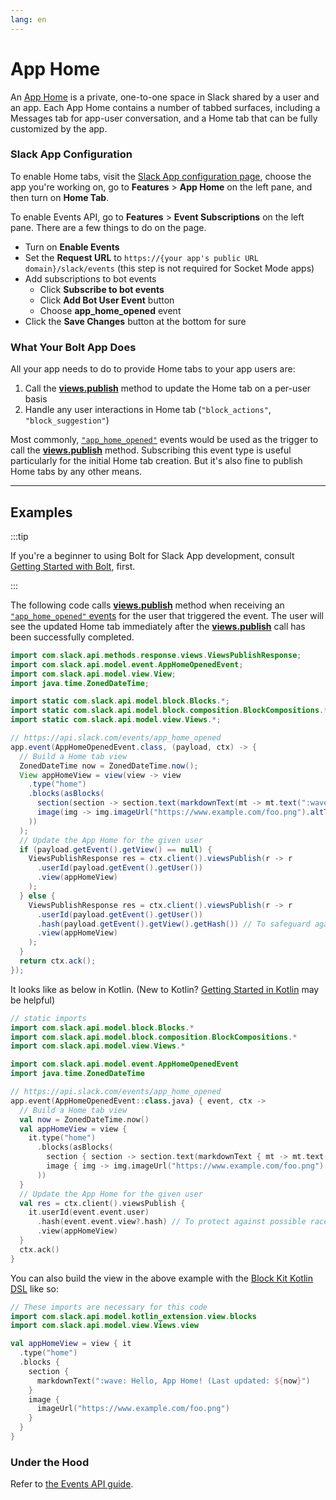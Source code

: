 ```yaml
---
lang: en
---
```


# App Home

An [App Home](https://api.slack.com/surfaces/tabs/events) is a private, one-to-one space in Slack shared by a user and an app. Each App Home contains a number of tabbed surfaces, including a Messages tab for app-user conversation, and a Home tab that can be fully customized by the app.

### Slack App Configuration

To enable Home tabs, visit the [Slack App configuration page](http://api.slack.com/apps), choose the app you're working on, go to **Features** > **App Home** on the left pane, and then turn on **Home Tab**.

To enable Events API, go to **Features** > **Event Subscriptions** on the left pane. There are a few things to do on the page.

* Turn on **Enable Events**
* Set the **Request URL** to `https://{your app's public URL domain}/slack/events` (this step is not required for Socket Mode apps)
* Add subscriptions to bot events
  * Click **Subscribe to bot events**
  * Click **Add Bot User Event** button
  * Choose **app_home_opened** event
* Click the **Save Changes** button at the bottom for sure

### What Your Bolt App Does

All your app needs to do to provide Home tabs to your app users are:

1. Call the [**views.publish**](https://api.slack.com/methods/views.publish) method to update the Home tab on a per-user basis
2. Handle any user interactions in Home tab (`"block_actions"`, `"block_suggestion"`)

Most commonly, [`"app_home_opened"`](https://api.slack.com/events/app_home_opened) events would be used as the trigger to call the [**views.publish**](https://api.slack.com/methods/views.publish) method. Subscribing this event type is useful particularly for the initial Home tab creation. But it's also fine to publish Home tabs by any other means.

---
## Examples

:::tip 

If you're a beginner to using Bolt for Slack App development, consult [Getting Started with Bolt](/guides/getting-started-with-bolt), first.

:::

The following code calls [**views.publish**](https://api.slack.com/methods/views.publish) method when receiving an [`"app_home_opened"` events](https://api.slack.com/events/app_home_opened) for the user that triggered the event. The user will see the updated Home tab immediately after the [**views.publish**](https://api.slack.com/methods/views.publish) call has been successfully completed.

```java
import com.slack.api.methods.response.views.ViewsPublishResponse;
import com.slack.api.model.event.AppHomeOpenedEvent;
import com.slack.api.model.view.View;
import java.time.ZonedDateTime;

import static com.slack.api.model.block.Blocks.*;
import static com.slack.api.model.block.composition.BlockCompositions.*;
import static com.slack.api.model.view.Views.*;

// https://api.slack.com/events/app_home_opened
app.event(AppHomeOpenedEvent.class, (payload, ctx) -> {
  // Build a Home tab view
  ZonedDateTime now = ZonedDateTime.now();
  View appHomeView = view(view -> view
    .type("home")
    .blocks(asBlocks(
      section(section -> section.text(markdownText(mt -> mt.text(":wave: Hello, App Home! (Last updated: " + now + ")")))),
      image(img -> img.imageUrl("https://www.example.com/foo.png").altText("alt text for image"))
    ))
  );
  // Update the App Home for the given user
  if (payload.getEvent().getView() == null) {
    ViewsPublishResponse res = ctx.client().viewsPublish(r -> r
      .userId(payload.getEvent().getUser())
      .view(appHomeView)
    );
  } else {
    ViewsPublishResponse res = ctx.client().viewsPublish(r -> r
      .userId(payload.getEvent().getUser())
      .hash(payload.getEvent().getView().getHash()) // To safeguard against potential race conditions
      .view(appHomeView)
    );
  }
  return ctx.ack();
});
```

It looks like as below in Kotlin. (New to Kotlin? [Getting Started in Kotlin](/guides/getting-started-with-bolt#getting-started-in-kotlin) may be helpful)

```kotlin
// static imports
import com.slack.api.model.block.Blocks.*
import com.slack.api.model.block.composition.BlockCompositions.*
import com.slack.api.model.view.Views.*

import com.slack.api.model.event.AppHomeOpenedEvent
import java.time.ZonedDateTime

// https://api.slack.com/events/app_home_opened
app.event(AppHomeOpenedEvent::class.java) { event, ctx ->
  // Build a Home tab view
  val now = ZonedDateTime.now()
  val appHomeView = view {
    it.type("home")
      .blocks(asBlocks(
        section { section -> section.text(markdownText { mt -> mt.text(":wave: Hello, App Home! (Last updated: ${now})") }) },
        image { img -> img.imageUrl("https://www.example.com/foo.png").altText("alt text for image") }
      ))
  }
  // Update the App Home for the given user
  val res = ctx.client().viewsPublish {
    it.userId(event.event.user)
      .hash(event.event.view?.hash) // To protect against possible race conditions 
      .view(appHomeView)
  }
  ctx.ack()
}
```

You can also build the view in the above example with the [Block Kit Kotlin DSL](/guides/composing-messages#block-kit-kotlin-dsl) like so:

```kotlin
// These imports are necessary for this code
import com.slack.api.model.kotlin_extension.view.blocks
import com.slack.api.model.view.Views.view

val appHomeView = view { it
  .type("home")
  .blocks {
    section {
      markdownText(":wave: Hello, App Home! (Last updated: ${now}")
    }
    image {
      imageUrl("https://www.example.com/foo.png")
    }
  }
}
```

### Under the Hood

Refer to [the Events API guide](/guides/events-api).